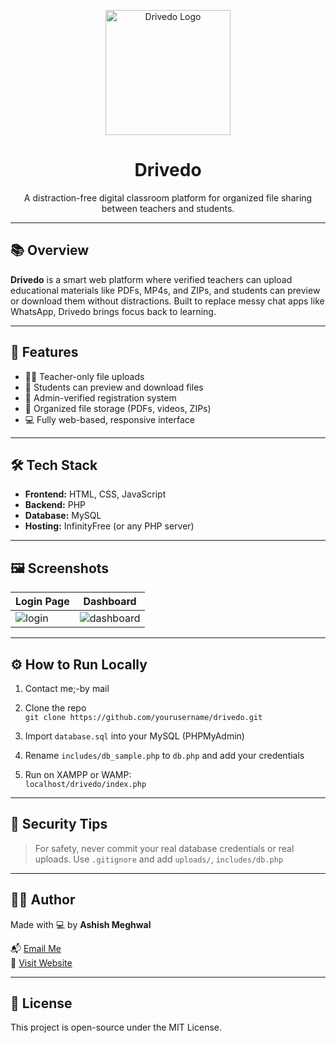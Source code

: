<p align="center">
  <img src="assets/logo.png" alt="Drivedo Logo" width="200"/>
</p>

<h1 align="center">Drivedo</h1>
<p align="center">A distraction-free digital classroom platform for organized file sharing between teachers and students.</p>

---

## 📚 Overview

**Drivedo** is a smart web platform where verified teachers can upload educational materials like PDFs, MP4s, and ZIPs, and students can preview or download them without distractions. Built to replace messy chat apps like WhatsApp, Drivedo brings focus back to learning.

---

## 🚀 Features

- 🧑‍🏫 Teacher-only file uploads
- 📁 Students can preview and download files
- 🔐 Admin-verified registration system
- 📂 Organized file storage (PDFs, videos, ZIPs)
- 💻 Fully web-based, responsive interface

---

## 🛠️ Tech Stack

- **Frontend:** HTML, CSS, JavaScript  
- **Backend:** PHP  
- **Database:** MySQL  
- **Hosting:** InfinityFree (or any PHP server)

---

## 🖼️ Screenshots

| Login Page | Dashboard |
|------------|-----------|
| ![login](img/login.png) | ![dashboard](img/dashboard.png) |

---

## ⚙️ How to Run Locally

1. Contact me;-by mail
2. Clone the repo  
   `git clone https://github.com/yourusername/drivedo.git`

3. Import `database.sql` into your MySQL (PHPMyAdmin)

4. Rename `includes/db_sample.php` to `db.php` and add your credentials

5. Run on XAMPP or WAMP:  
   `localhost/drivedo/index.php`

---

## 🔐 Security Tips

> For safety, never commit your real database credentials or real uploads.
Use `.gitignore` and add `uploads/`, `includes/db.php`

---

## 👨‍💻 Author

Made with 💻 by **Ashish Meghwal**

📬 [Email Me](mailto:your-helloak9211@gmail.com)  
🔗 [Visit Website](https://drivedo.ct.ws)

---

## 📄 License

This project is open-source under the MIT License.
